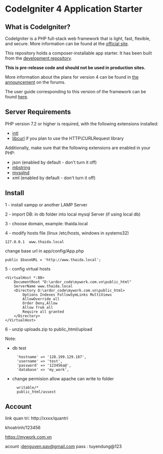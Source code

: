 # CodeIgniter 4 Application Starter

## What is CodeIgniter?

CodeIgniter is a PHP full-stack web framework that is light, fast, flexible, and secure. 
More information can be found at the [official site](http://codeigniter.com).

This repository holds a composer-installable app starter.
It has been built from the 
[development repository](https://github.com/codeigniter4/CodeIgniter4).

**This is pre-release code and should not be used in production sites.**

More information about the plans for version 4 can be found in [the announcement](http://forum.codeigniter.com/thread-62615.html) on the forums.

The user guide corresponding to this version of the framework can be found
[here](https://codeigniter4.github.io/userguide/). 


## Server Requirements

PHP version 7.2 or higher is required, with the following extensions installed: 

- [intl](http://php.net/manual/en/intl.requirements.php)
- [libcurl](http://php.net/manual/en/curl.requirements.php) if you plan to use the HTTP\CURLRequest library

Additionally, make sure that the following extensions are enabled in your PHP:

- json (enabled by default - don't turn it off)
- [mbstring](http://php.net/manual/en/mbstring.installation.php)
- [mysqlnd](http://php.net/manual/en/mysqlnd.install.php)
- xml (enabled by default - don't turn it off)

## Install 
1 - install xampp or another LAMP Server

2 - import DB: in db folder into local mysql Server (if using local db)

3 - choose domain, example: thaida.local

4 - modify hosts file (linux /etc/hosts, windows in systems32)

    127.0.0.1  www.thaida.local

change base url in app/config/App.php

    public $baseURL = 'http://www.thaida.local';

5 - config virtual hosts

    <VirtualHost *:80> 
        DocumentRoot "D:\ardor_code\mywork.com.vn\public_html"
        ServerName www.thaida.local
        <Directory D:\ardor_code\mywork.com.vn\public_html>
            Options Indexes FollowSymLinks MultiViews
            AllowOverride all
            Order Deny,Allow
            Allow from all
            Require all granted
        </Directory>
    </VirtualHost>

6 - unzip uploads.zip to public_html/upload

Note:
- db test
  
        'hostname' => '128.199.129.187',
        'username' => 'test',
        'password' => '123456a@',
        'database' => 'my_work',
- change permision allow apache can write to folder
  
        writable/*
        public_html/assest

## Account
link quan tri: http://xxxx/quantri

khoatrinh/123456

https://mywork.com.vn

acount :denguyen.pav@gmail.com
pass : tuyendung@123



